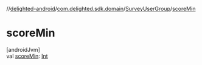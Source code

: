 //[delighted-android](../../../index.md)/[com.delighted.sdk.domain](../index.md)/[SurveyUserGroup](index.md)/[scoreMin](score-min.md)

# scoreMin

[androidJvm]\
val [scoreMin](score-min.md): [Int](https://kotlinlang.org/api/latest/jvm/stdlib/kotlin/-int/index.html)
